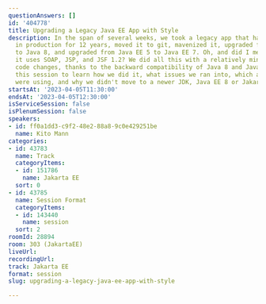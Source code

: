 ```yaml
---
questionAnswers: []
id: '404778'
title: Upgrading a Legacy Java EE App with Style
description: In the span of several weeks, we took a legacy app that had been running
  in production for 12 years, moved it to git, mavenized it, upgraded from Java 6
  to Java 8, and upgraded from Java EE 5 to Java EE 7. Oh, and did I mention that
  it uses SOAP, JSP, and JSF 1.2? We did all this with a relatively minor amount of
  code changes, thanks to the backward compatibility of Java 8 and Java EE. Come to
  this session to learn how we did it, what issues we ran into, which app server we
  were using, and why we didn't move to a newer JDK, Java EE 8 or Jakarta EE.
startsAt: '2023-04-05T11:30:00'
endsAt: '2023-04-05T12:30:00'
isServiceSession: false
isPlenumSession: false
speakers:
- id: ff0a1dd3-c9f2-48e2-88a8-9c0e429251be
  name: Kito Mann
categories:
- id: 43783
  name: Track
  categoryItems:
  - id: 151786
    name: Jakarta EE
  sort: 0
- id: 43785
  name: Session Format
  categoryItems:
  - id: 143440
    name: session
  sort: 2
roomId: 28894
room: 303 (JakartaEE)
liveUrl: 
recordingUrl: 
track: Jakarta EE
format: session
slug: upgrading-a-legacy-java-ee-app-with-style

---
```


